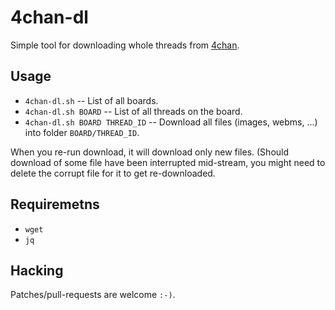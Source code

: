 4chan-dl
========

Simple tool for downloading whole threads from [4chan](https://www.4chan.org/).

Usage
-----

* `4chan-dl.sh` -- List of all boards.
* `4chan-dl.sh BOARD` -- List of all threads on the board.
* `4chan-dl.sh BOARD THREAD_ID` -- Download all files (images, webms, ...) into folder `BOARD/THREAD_ID`.

When you re-run download, it will download only new files. (Should download of some file have been interrupted mid-stream,
you might need to delete the corrupt file for it to get re-downloaded.

Requiremetns
------------

* `wget`
* `jq`

Hacking
-------

Patches/pull-requests are welcome `:-)`.
